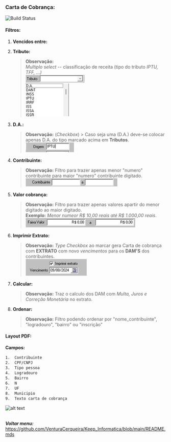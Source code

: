 ### Carta de Cobrança: 
![Build Status](https://travis-ci.org/joemccann/dillinger.svg?branch=master)
####    Filtros: 
1.  **Vencidos entre:** 

2.  **Tributo:** 
    >**Observação:** <br>   *Multiplo* _select_ -- classificação de receita (tipo do tributo *IPTU, TFF, ...)*<br>
    ![alt text](Fotos/image-1.png)<br>
    ![alt text](Fotos/image-2.png)

3.  **D.A.:** 
    > **Observação:** (*Checkbox*) > Caso seja uma (D.A.) deve-se colocar apenas D.A. do tipo marcado acima em **Tributos**.<br>
    ![alt text](Fotos/image-5.png)

4.  **Contribuinte:** 
    > **Observação:** Filtro para trazer apenas menor "numero" contribuinte para maior "numero" contribuinte digitado.<br>
    ![alt text](/Fotos/contribuintes.png)

5.  **Valor cobrança:** 
    > **Observação:** Filtro para trazer apenas valores apartir do menor digitado ao maior digitado.<br>
    **Exemplo:** *Menor numeor R$ 10,00 reais até R$ 1.000,00 reais*.<br>
    ![alt text](/Fotos/faixa_valor.png)

6.  **Imprimir Extrato:** 
    >   **Observação:** *Type Checkbox* ao marcar gera Carta de cobrança com **EXTRATO** com novo _vencimentos_ para os **DAM'S** dos contribuintes.<br>
    ![alt text](/Fotos/extrato.png)

7.  **Calcular:** 
    >   **Observação:** Traz o calculo dos DAM com _Multa, Juros e Correção Monetária_ no extrato. 

8.  **Ordenar:**    
    >   **Observação:** Filtro podendo ordenar por "nome_contribuinte", "logradouro", "bairro" ou "inscrição" 

####   Layout PDF:
**Campos:** 
 ```
1.  Contribuinte    
2.  CPF/CNPJ    
3.  Tipo pessoa
4.  Logradouro
5.  Bairro
6.  N
7.  UF
8.  Municipio
9.  Texto carta de cobrança 
```
![alt text](/Fotos/Carta_de_cobrança_amigavel.png)
<br>
<br>

 **_Voltar menu:_** <https://github.com/VenturaCerqueira/Keep_Informatica/blob/main/README.mds>

 